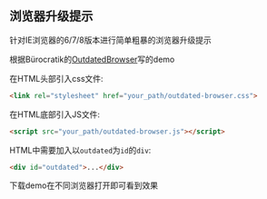 ## 浏览器升级提示

针对IE浏览器的6/7/8版本进行简单粗暴的浏览器升级提示

根据Bürocratik的[OutdatedBrowser](https://github.com/burocratik/Outdated-Browser)写的demo


在HTML头部引入css文件:

```html
<link rel="stylesheet" href="your_path/outdated-browser.css">
```

在HTML底部引入JS文件:

```html
<script src="your_path/outdated-browser.js"></script>
```

HTML中需要加入以`outdated`为`id`的`div`:

```html
<div id="outdated">...</div>
```

下载demo在不同浏览器打开即可看到效果








